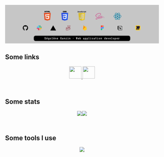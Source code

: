 ![readme header](./img/banner.png)
<h2>Some links</h2>
<p align="center">
  <a href="https://www.linkedin.com/in/segoleneganzin/" > <img src="https://encrypted-tbn0.gstatic.com/images?q=tbn:ANd9GcSN0osVQcblBhUadmcs7iFmZXdRR7iNA8QWJA&usqp=CAU" style="width:40px; height:40px"  /> </a> 
  <a href="https://codepen.io/segoleneGz" > <img src="https://cdn-icons-png.flaticon.com/512/1377/1377243.png" style="width:40px; height:40px"  /> </a> 
</p>
<br>
<h2>Some stats</h2>
<p align="center" style="display: flex; flex-wrap: wrap; justify-content: center;">
  <img src="https://github-readme-stats.vercel.app/api?username=segoleneganzin&show_icons=true&theme=radical" />
  <img src="https://github-readme-stats.vercel.app/api/top-langs/?username=segoleneganzin&layout=compact" />
</p>
<br>
<h2>Some tools I use</h2>
<p align="center">
  <a href="https://skillicons.dev">
    <img src="https://skillicons.dev/icons?i=codepen,figma,firebase,jest,notion,pnpm,postman,stackoverflow,vite,vscode&perline=5" />
  </a>
</p>
